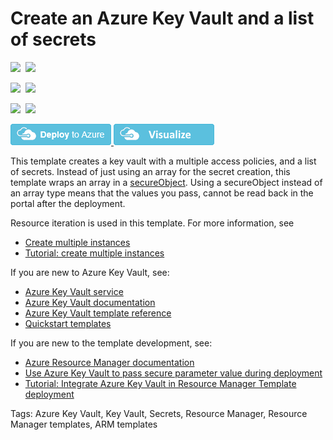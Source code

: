 # Create an Azure Key Vault and a list of secrets

<IMG SRC="https://azurequickstartsservice.blob.core.windows.net/badges/201-key-vault-secret-create/PublicLastTestDate.svg" />&nbsp;
<IMG SRC="https://azurequickstartsservice.blob.core.windows.net/badges/201-key-vault-secret-create/PublicDeployment.svg" />&nbsp;

<IMG SRC="https://azurequickstartsservice.blob.core.windows.net/badges/201-key-vault-secret-create/FairfaxLastTestDate.svg" />&nbsp;
<IMG SRC="https://azurequickstartsservice.blob.core.windows.net/badges/201-key-vault-secret-create/FairfaxDeployment.svg" />&nbsp;

<IMG SRC="https://azurequickstartsservice.blob.core.windows.net/badges/201-key-vault-secret-create/BestPracticeResult.svg" />&nbsp;
<IMG SRC="https://azurequickstartsservice.blob.core.windows.net/badges/201-key-vault-secret-create/CredScanResult.svg" />&nbsp;

<a href="https://portal.azure.com/#create/Microsoft.Template/uri/https%3A%2F%2Fraw.githubusercontent.com%2FAzure%2Fazure-quickstart-templates%2Fmaster%2F201-key-vault-secret-create%2Fazuredeploy.json" target="_blank">
    <img src="https://raw.githubusercontent.com/Azure/azure-quickstart-templates/master/1-CONTRIBUTION-GUIDE/images/deploytoazure.png"/>
</a>
<a href="http://armviz.io/#/?load=https%3A%2F%2Fraw.githubusercontent.com%2FAzure%2Fazure-quickstart-templates%2Fmaster%2F201-key-vault-secret-create%2Fazuredeploy.json" target="_blank">
    <img src="https://raw.githubusercontent.com/Azure/azure-quickstart-templates/master/1-CONTRIBUTION-GUIDE/images/visualizebutton.png"/>
</a>

This template creates a key vault with a multiple access policies, and a list of secrets. Instead of just using an array for the secret creation, this template wraps an array in a [secureObject](https://docs.microsoft.com/azure/azure-resource-manager/resource-group-authoring-templates#parameters). Using a secureObject instead of an array type means that the values you pass, cannot be read back in the portal after the deployment. 

Resource iteration is used in this template. For more information, see

- [Create multiple instances](https://docs.microsoft.com/azure/azure-resource-manager/resource-group-create-multiple)
- [Tutorial: create multiple instances](https://docs.microsoft.com/azure/azure-resource-manager/resource-manager-tutorial-create-multiple-instances)

If you are new to Azure Key Vault, see:

- [Azure Key Vault service](https://azure.microsoft.com/services/key-vault/)
- [Azure Key Vault documentation](https://docs.microsoft.com/azure/key-vault/)
- [Azure Key Vault template reference](https://docs.microsoft.com/azure/templates/microsoft.keyvault/allversions)
- [Quickstart templates](https://azure.microsoft.com/resources/templates/?resourceType=Microsoft.Keyvault)

If you are new to the template development, see:

- [Azure Resource Manager documentation](https://docs.microsoft.com/en-us/azure/azure-resource-manager/)
- [Use Azure Key Vault to pass secure parameter value during deployment](https://docs.microsoft.com/azure/azure-resource-manager/resource-manager-keyvault-parameter)
- [Tutorial: Integrate Azure Key Vault in Resource Manager Template deployment](https://docs.microsoft.com/azure/azure-resource-manager/resource-manager-tutorial-use-key-vault)

Tags: Azure Key Vault, Key Vault, Secrets, Resource Manager, Resource Manager templates, ARM templates

